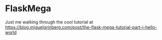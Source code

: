 # FlaskMega
Just me walking through the cool tutorial at https://blog.miguelgrinberg.com/post/the-flask-mega-tutorial-part-i-hello-world
